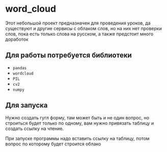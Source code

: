 # word_cloud
Этот небольшой проект предназначен для проведения уроков, да существуют и другие сервисы с облаком слов, но на них нет проверки слов, пока есть только слова на русском, а также предстоит много доработок

## Для работы потребуется библиотеки
- ```pandas```
- ```wordcloud```
- ```PIL```
- ```cv2```
- ```numpy```

## Для запуска
Нужно создать гугл форму, там может быть и не один вопрос, но строиться будет только по одному, вам нужно привязать таблицу и создать ссылку на чтение.

При запуске программы надо вставить ссылку на таблицу, потом вопрос по которому будет строится облако
